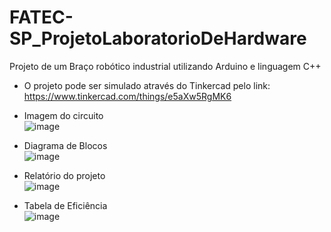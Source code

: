# FATEC-SP_ProjetoLaboratorioDeHardware
Projeto de um Braço robótico industrial utilizando Arduino e linguagem C++

- O projeto pode ser simulado através do Tinkercad pelo link:
  https://www.tinkercad.com/things/e5aXw5RgMK6
  
- Imagem do circuito <br>
  ![image](https://user-images.githubusercontent.com/101514539/201527843-4afc245d-b096-435c-ae48-f177273cc55c.png)
  
 - Diagrama de Blocos <br>
  ![image](https://user-images.githubusercontent.com/101514539/201527922-b95e1cee-fc6e-4ced-a4db-ad172b6f0d78.png)
 
- Relatório do projeto <br>
  ![image](https://user-images.githubusercontent.com/101514539/201527896-1ecd5fc4-9057-48d9-a21a-8cb379123755.png)
  
- Tabela de Eficiência <br>
![image](https://user-images.githubusercontent.com/101514539/201528077-d9b4d425-5778-436b-8bb7-acae2c2274e6.png)
